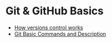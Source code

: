 # Git & GitHub Basics

- [How versions control works](how-version-contol-works.md)
- [Git Basic Commands and Description](git-basic-comands.md)
